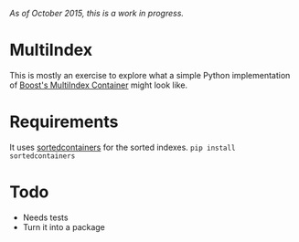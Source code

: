 _As of October 2015, this is a work in progress._

# MultiIndex
This is mostly an exercise to explore what a simple Python implementation of [Boost's MultiIndex Container](http://www.boost.org/doc/libs/1_59_0/libs/multi_index/doc/index.html) might look like.

# Requirements
It uses [sortedcontainers](http://www.grantjenks.com/docs/sortedcontainers/index.html) for the sorted indexes.  `pip install sortedcontainers`

# Todo
* Needs tests
* Turn it into a package